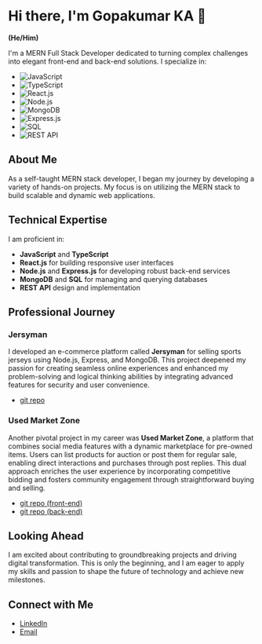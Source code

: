 # Hi there, I'm Gopakumar KA 👋

**(He/Him)**

I'm a MERN Full Stack Developer dedicated to turning complex challenges into elegant front-end and back-end solutions. I specialize in:

- ![JavaScript](https://img.shields.io/badge/-JavaScript-F7DF1C?style=flat&logo=javascript&logoColor=black) 
- ![TypeScript](https://img.shields.io/badge/-TypeScript-3178C6?style=flat&logo=typescript&logoColor=white) 
- ![React.js](https://img.shields.io/badge/-React.js-61DAFB?style=flat&logo=react&logoColor=black) 
- ![Node.js](https://img.shields.io/badge/-Node.js-339933?style=flat&logo=node.js&logoColor=white) 
- ![MongoDB](https://img.shields.io/badge/-MongoDB-47A248?style=flat&logo=mongodb&logoColor=white) 
- ![Express.js](https://img.shields.io/badge/-Express.js-000000?style=flat&logo=express&logoColor=white) 
- ![SQL](https://img.shields.io/badge/-SQL-003B57?style=flat&logo=sqlite&logoColor=white) 
- ![REST API](https://img.shields.io/badge/-REST%20API-2C3E50?style=flat&logo=api&logoColor=white)

## About Me

As a self-taught MERN stack developer, I began my journey by developing a variety of hands-on projects. My focus is on utilizing the MERN stack to build scalable and dynamic web applications. 

## Technical Expertise

I am proficient in:

- **JavaScript** and **TypeScript**
- **React.js** for building responsive user interfaces
- **Node.js** and **Express.js** for developing robust back-end services
- **MongoDB** and **SQL** for managing and querying databases
- **REST API** design and implementation

## Professional Journey

### Jersyman

I developed an e-commerce platform called **Jersyman** for selling sports jerseys using Node.js, Express, and MongoDB. This project deepened my passion for creating seamless online experiences and enhanced my problem-solving and logical thinking abilities by integrating advanced features for security and user convenience.

- [git repo](https://github.com/gopakumar-k-a/first_project)


### Used Market Zone

Another pivotal project in my career was **Used Market Zone**, a platform that combines social media features with a dynamic marketplace for pre-owned items. Users can list products for auction or post them for regular sale, enabling direct interactions and purchases through post replies. This dual approach enriches the user experience by incorporating competitive bidding and fosters community engagement through straightforward buying and selling.

- [git repo (front-end)](https://github.com/gopakumar-k-a/usedMarketZone-frontend)
- [git repo (back-end)](https://github.com/gopakumar-k-a/usedMarketZone-backend)

## Looking Ahead

I am excited about contributing to groundbreaking projects and driving digital transformation. This is only the beginning, and I am eager to apply my skills and passion to shape the future of technology and achieve new milestones.

## Connect with Me

- [LinkedIn](https://www.linkedin.com/in/gopakumar-ka/)
- [Email](mailto:gopak9145@gmail.com)



